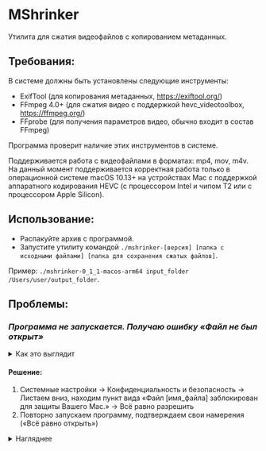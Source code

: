 # MShrinker

Утилита для сжатия видеофайлов с копированием метаданных.

## Требования:

В системе должны быть установлены следующие инструменты:

- ExifTool (для копирования метаданных, https://exiftool.org/)
- FFmpeg 4.0+ (для сжатия видео c поддержкой hevc_videotoolbox, https://ffmpeg.org/)
- FFprobe (для получения параметров видео, обычно входит в состав FFmpeg)

Программа проверит наличие этих инструментов в системе.

Поддерживается работа с видеофайлами в форматах: mp4, mov, m4v. На данный момент поддерживается корректная работа только в операционной системе macOS 10.13+ на устройствах Mac с поддержкой аппаратного кодирования HEVC (с процессором Intel и чипом T2 или с процессором Apple Silicon).

## Использование:

- Распакуйте архив с программой.
- Запустите утилиту командой `./mshrinker-[версия] [папка с исходными файлами] [папка для сохранения сжатых файлов]`.

Пример: `./mshrinker-0_1_1-macos-arm64 input_folder /Users/user/output_folder`.

## Проблемы:

### _Программа не запускается. Получаю ошибку «Файл не был открыт»_

<details>
<summary>Как это выглядит</summary>
<img src="/img/1.png" alt="Скриншот ошибки" width="304" height="330">
</details>

#### Решение:

1. Системные настройки -> Конфиденциальность и безопасность -> Листаем вниз, находим пункт вида «Файл [имя_файла] заблокирован для защиты Вашего Мас.» -> Всё равно разрешить
2. Повторно запускаем программу, подтверждаем свои намерения («Всё равно открыть»)

<details>
<summary>Нагляднее</summary>
<img src="/img/1-1.png" alt="Местоположение кнопки разрешения" width="835" height="650">
<img src="/img/1-2.png" alt="Вы уверены?" width="304" height="381">
<img src="/img/1-3.png" alt="Touch ID" width="304" height="343">
</details>
